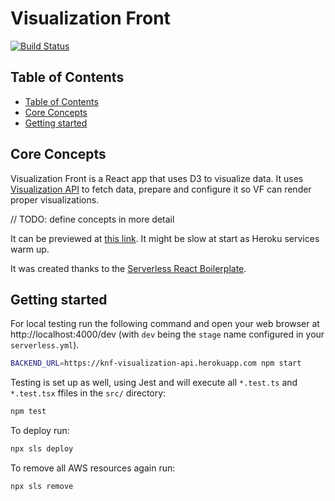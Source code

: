 # Visualization Front

[![Build Status](https://travis-ci.com/kuzmialke-and-friends/visualization-front.svg?branch=main)](https://travis-ci.com/kuzmialke-and-friends/visualization-front)

## Table of Contents

- [Table of Contents](#table-of-contents)
- [Core Concepts](#core-concepts)
- [Getting started](#getting-started)

## Core Concepts

Visualization Front is a React app that uses D3 to visualize data. It uses [Visualization API](https://github.com/kuzmialke-and-friends/visualization-api) to fetch data, prepare and configure it so VF can render proper visualizations.

// TODO: define concepts in more detail

It can be previewed at [this link](https://6qqnw5wwmf.execute-api.us-east-1.amazonaws.com/dev/). It might be slow at start as Heroku services warm up.

It was created thanks to the [Serverless React Boilerplate](https://github.com/arabold/serverless-react-boilerplate).

## Getting started

For local testing run the following command and open your web browser at http://localhost:4000/dev (with `dev` being the `stage` name configured in your `serverless.yml`).

```sh
BACKEND_URL=https://knf-visualization-api.herokuapp.com npm start
```

Testing is set up as well, using Jest and will execute all `*.test.ts` and `*.test.tsx` ffiles in the `src/` directory:

```sh
npm test
```

To deploy run:

```sh
npx sls deploy
```

To remove all AWS resources again run:

```sh
npx sls remove
```
